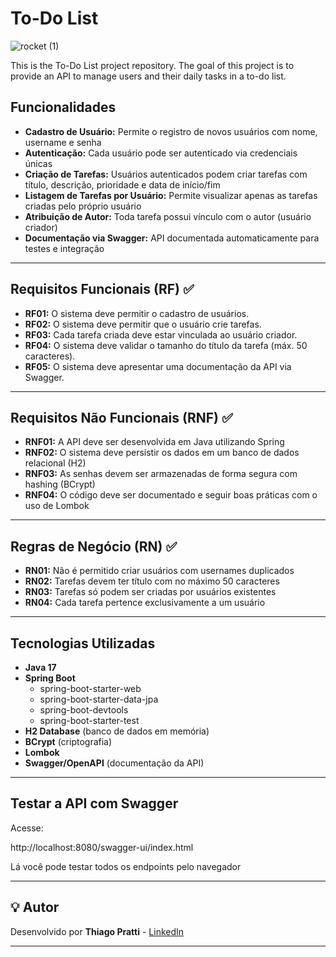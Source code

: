# To-Do List
![rocket (1)](https://github.com/Prattiz/gestao_vagas/assets/135062914/55c95257-4af3-41ac-b017-94c582fd5ac2)

This is the To-Do List project repository. The goal of this project is to provide an API to manage users and their daily tasks in a to-do list.


## Funcionalidades

- **Cadastro de Usuário:** Permite o registro de novos usuários com nome, username e senha
- **Autenticação:** Cada usuário pode ser autenticado via credenciais únicas
- **Criação de Tarefas:** Usuários autenticados podem criar tarefas com título, descrição, prioridade e data de início/fim
- **Listagem de Tarefas por Usuário:** Permite visualizar apenas as tarefas criadas pelo próprio usuário
- **Atribuição de Autor:** Toda tarefa possui vínculo com o autor (usuário criador)
- **Documentação via Swagger:** API documentada automaticamente para testes e integração

---

## Requisitos Funcionais (RF) ✅

- **RF01:** O sistema deve permitir o cadastro de usuários.
- **RF02:** O sistema deve permitir que o usuário crie tarefas.
- **RF03:** Cada tarefa criada deve estar vinculada ao usuário criador.
- **RF04:** O sistema deve validar o tamanho do título da tarefa (máx. 50 caracteres).
- **RF05:** O sistema deve apresentar uma documentação da API via Swagger.

---

## Requisitos Não Funcionais (RNF) ✅

- **RNF01:** A API deve ser desenvolvida em Java utilizando Spring
- **RNF02:** O sistema deve persistir os dados em um banco de dados relacional (H2)
- **RNF03:** As senhas devem ser armazenadas de forma segura com hashing (BCrypt)
- **RNF04:** O código deve ser documentado e seguir boas práticas com o uso de Lombok


---

## Regras de Negócio (RN) ✅

- **RN01:** Não é permitido criar usuários com usernames duplicados
- **RN02:** Tarefas devem ter título com no máximo 50 caracteres
- **RN03:** Tarefas só podem ser criadas por usuários existentes
- **RN04:** Cada tarefa pertence exclusivamente a um usuário


---

## Tecnologias Utilizadas

- **Java 17**
- **Spring Boot**
  - spring-boot-starter-web
  - spring-boot-starter-data-jpa
  - spring-boot-devtools
  - spring-boot-starter-test
- **H2 Database** (banco de dados em memória)
- **BCrypt** (criptografia)
- **Lombok** 
- **Swagger/OpenAPI** (documentação da API)

---

## Testar a API com Swagger

Acesse:

http://localhost:8080/swagger-ui/index.html

Lá você pode testar todos os endpoints pelo navegador




---

## 💡 Autor

Desenvolvido por **Thiago Pratti** - [LinkedIn](https://www.linkedin.com/in/thiago-pratti-de-mendonca/)

---

